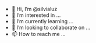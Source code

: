 - 👋 Hi, I’m @silvialuz
- 👀 I’m interested in ...
- 🌱 I’m currently learning ...
- 💞️ I’m looking to collaborate on ...
- 📫 How to reach me ...

<!---
silvialuz/silvialuz is a ✨ special ✨ repository because its `README.md` (this file) appears on your GitHub profile.
You can click the Preview link to take a look at your changes.
--->
